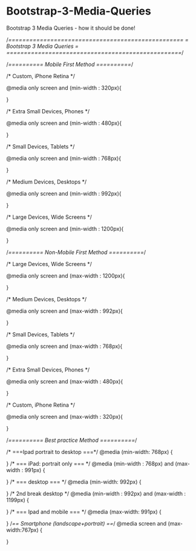 # Bootstrap-3-Media-Queries
Bootstrap 3 Media Queries - how it should be done!


/*==================================================
=            Bootstrap 3 Media Queries             =
==================================================*/
 
/*==========  Mobile First Method  ==========*/

/* Custom, iPhone Retina */

@media only screen and (min-width : 320px){

}

/* Extra Small Devices, Phones */

@media only screen and (min-width : 480px){

}

/* Small Devices, Tablets */

@media only screen and (min-width : 768px){

}

/* Medium Devices, Desktops */

@media only screen and (min-width : 992px){

}

/* Large Devices, Wide Screens */

@media only screen and (min-width : 1200px){

}



/*==========  Non-Mobile First Method  ==========*/

/* Large Devices, Wide Screens */

@media only screen and (max-width : 1200px){

}

/* Medium Devices, Desktops */

@media only screen and (max-width : 992px){

}

/* Small Devices, Tablets */

@media only screen and (max-width : 768px){

}

/* Extra Small Devices, Phones */

@media only screen and (max-width : 480px){

}

/* Custom, iPhone Retina */

@media only screen and (max-width : 320px){

}

/*==========  Best practice Method  ==========*/


/* ===Ipad portrait to desktop ===*/
@media (min-width: 768px) {

}
/* === iPad: portrait only === */
@media (min-width : 768px) and (max-width : 991px) {

}
/* === desktop === */
@media (min-width: 992px) {

}
/* 2nd break desktop */
@media (min-width : 992px) and (max-width : 1199px) {

}
/* === Ipad and mobile === */
@media (max-width: 991px) {

}
/*== Smartphone (landscape+portrait) ==*/
@media screen and (max-width:767px) {

}
